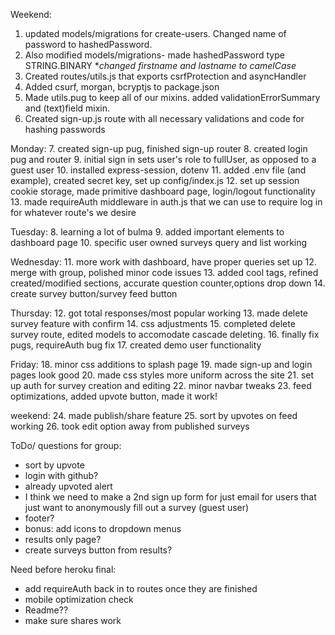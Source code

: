 Weekend:
1. updated models/migrations for create-users. Changed name of password to hashedPassword.
2. Also modified models/migrations- made hashedPassword type STRING.BINARY
**changed firstname and lastname to camelCase*
3. Created routes/utils.js that exports csrfProtection and asyncHandler
4. Added csurf, morgan, bcryptjs to package.json
5. Made utils.pug to keep all of our mixins. added validationErrorSummary and (text)field mixin.
6. Created sign-up.js route with all necessary validations and code for hashing passwords

Monday:
7. created sign-up pug, finished sign-up router
8. created login pug and router
9. initial sign in sets user's role to fullUser, as opposed to a guest user
10. installed express-session, dotenv
11. added .env file (and example), created secret key, set up config/index.js
12. set up session cookie storage, made primitive dashboard page, login/logout functionality
13. made requireAuth middleware in auth.js that we can use to require log in for whatever route's we desire

Tuesday:
8. learning a lot of bulma
9. added important elements to dashboard page
10. specific user owned surveys query and list working

Wednesday:
11. more work with dashboard, have proper queries set up
12. merge with group, polished minor code issues
13. added cool tags, refined created/modified sections, accurate question counter,options drop down
14. create survey button/survey feed button

Thursday:
12. got total responses/most popular working
13. made delete survey feature with confirm
14. css adjustments
15. completed delete survey route, edited models to accomodate cascade deleting.
16. finally fix pugs, requireAuth bug fix
17. created demo user functionality

Friday:
18. minor css additions to splash page
19. made sign-up and login pages look good
20. made css styles more uniform across the site
21. set up auth for survey creation and editing
22. minor navbar tweaks
23. feed optimizations, added upvote button, made it work!

weekend:
24. made publish/share feature
25. sort by upvotes on feed working
26. took edit option away from published surveys



ToDo/ questions for group:
- sort by upvote
- login with github?
- already upvoted alert
- I think we need to make a 2nd sign up form for just email for users that just want to anonymously fill out a survey (guest user)
- footer?
- bonus: add icons to dropdown menus
- results only page?
- create surveys button from results?


Need before heroku final:
- add requireAuth back in to routes once they are finished
- mobile optimization check
- Readme??
- make sure shares work
